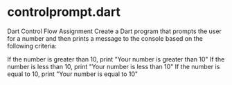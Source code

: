 # controlprompt.dart
Dart Control Flow Assignment
Create a Dart program that prompts the user for a number and then prints a message to the console based on the following criteria:

If the number is greater than 10, print "Your number is greater than 10"
If the number is less than 10, print "Your number is less than 10"
If the number is equal to 10, print "Your number is equal to 10"
